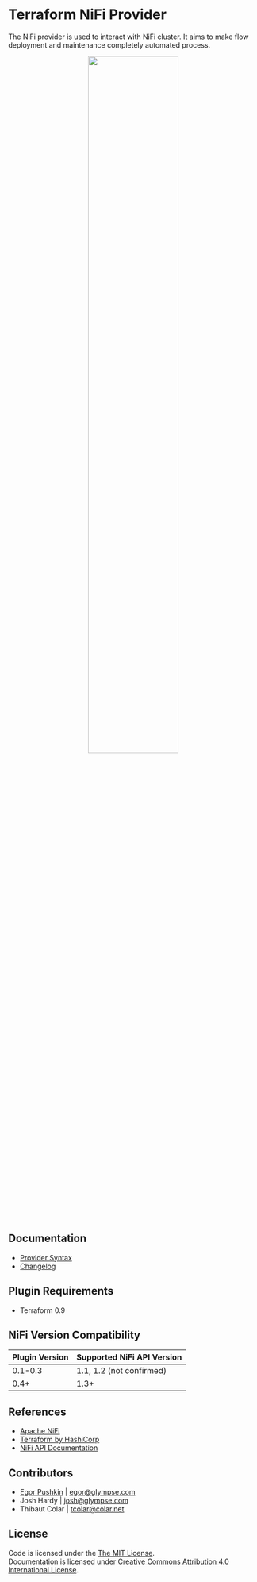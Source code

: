 # Terraform NiFi Provider

The NiFi provider is used to interact with NiFi cluster.
It aims to make flow deployment and maintenance completely automated process.

<div align="center">
  <img src="examples/kafka_to_s3/flow.png" width="60%">
</div>

## Documentation

- [Provider Syntax](docs/syntax.md)
- [Changelog](docs/changelog.md)

## Plugin Requirements

- Terraform 0.9

## NiFi Version Compatibility

Plugin Version | Supported NiFi API Version
---|---
0.1-0.3 | 1.1, 1.2 (not confirmed)
0.4+ | 1.3+

## References

- [Apache NiFi](https://nifi.apache.org/)
- [Terraform by HashiCorp](https://www.terraform.io/)
- [NiFi API Documentation](https://nifi.apache.org/docs/nifi-docs/rest-api/)

## Contributors

- [Egor Pushkin](https://www.linkedin.com/in/egorpushkin/) | [egor@glympse.com](mailto:egor@glympse.com)
- Josh Hardy | [josh@glympse.com](mailto:josh@glympse.com>)
- Thibaut Colar | [tcolar@colar.net](mailto:tcolar@colar.net)

## License

Code is licensed under the [The MIT License](http://opensource.org/licenses/MIT). <br>
Documentation is licensed under [Creative Commons Attribution 4.0 International License](https://creativecommons.org/licenses/by/4.0/).
